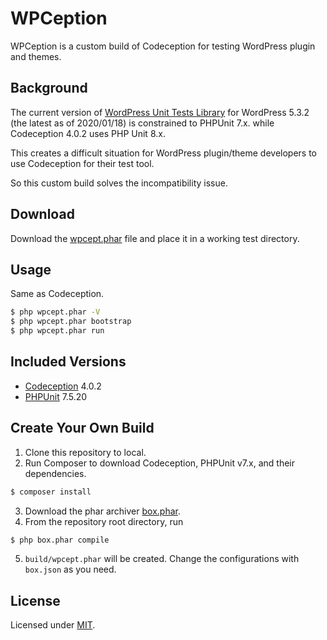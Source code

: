 # WPCeption
WPCeption is a custom build of Codeception for testing WordPress plugin and themes.

## Background
The current version of [WordPress Unit Tests Library](http://develop.svn.wordpress.org/tags/5.3.2/tests/phpunit/includes/) for WordPress 5.3.2 (the latest as of 2020/01/18) is constrained to PHPUnit 7.x. while Codeception 4.0.2 uses PHP Unit 8.x.

This creates a difficult situation for WordPress plugin/theme developers to use Codeception for their test tool. 

So this custom build solves the incompatibility issue.

## Download
Download the [wpcept.phar](https://github.com/michaeluno/wpception/raw/master/build/wpcept.phar) file and place it in a working test directory.

## Usage
Same as Codeception. 
```bash
$ php wpcept.phar -V 
$ php wpcept.phar bootstrap 
$ php wpcept.phar run 
```  

## Included Versions
- [Codeception](https://github.com/codeception/codeception) 4.0.2
- [PHPUnit](https://github.com/sebastianbergmann/phpunit) 7.5.20

## Create Your Own Build
1. Clone this repository to local.
2. Run Composer to download Codeception, PHPUnit v7.x, and their dependencies.
```bash
$ composer install
```
3. Download the phar archiver [box.phar](https://github.com/humbug/box/releases/download/3.8.4/box.phar).
4. From the repository root directory, run
```bash
$ php box.phar compile
```
5. `build/wpcept.phar` will be created. Change the configurations with `box.json` as you need.

## License
Licensed under [MIT](LICENSE.txt).